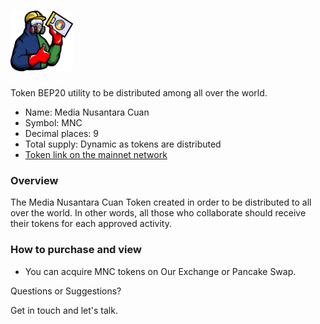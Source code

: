 # <img src="logo/mnc.png" alt="MNC" width="100px">

Token BEP20 utility to be distributed among all over the world.

- Name: Media Nusantara Cuan
- Symbol: MNC
- Decimal places: 9
- Total supply: Dynamic as tokens are distributed
- [Token link on the mainnet network](https://bscscan.com/token/0x950357c600b40791713f039591dc45ac37373c8c)

### Overview

The Media Nusantara Cuan Token created in order to be distributed to all over the world. In other words, all those who collaborate should receive their tokens for each approved activity.

### How to purchase and view

- You can acquire MNC tokens on Our Exchange or Pancake Swap.

Questions or Suggestions?

Get in touch and let's talk.

